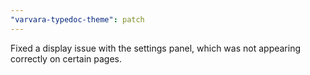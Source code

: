 ```yaml
---
"varvara-typedoc-theme": patch
---
```


Fixed a display issue with the settings panel, which was not appearing correctly on certain pages.
